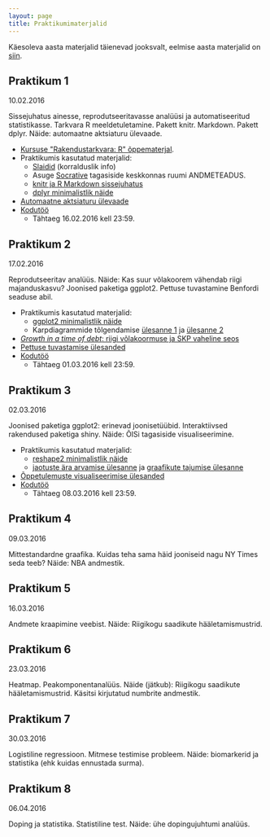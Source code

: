 ```yaml
---
layout: page
title: Praktikumimaterjalid
---
```


Käesoleva aasta materjalid täienevad jooksvalt, eelmise aasta materjalid on [siin](../../2015/praktikumid/).

## Praktikum 1

10.02.2016 

Sissejuhatus ainesse, reprodutseeritavasse analüüsi ja automatiseeritud statistikasse. Tarkvara R meeldetuletamine. 
Pakett knitr. Markdown. Pakett dplyr. Näide: automaatne aktsiaturu ülevaade. 

* [Kursuse "Rakendustarkvara: R" õppematerjal](../rakendustarkvara_R). 
* Praktikumis kasutatud materjalid:
    * [Slaidid](../pr1_esitlus.pdf) (korralduslik info)
    * Asuge [Socrative](https://b.socrative.com/login/student/) tagasiside keskkonnas ruumi ANDMETEADUS.
    * [knitr ja R Markdown sissejuhatus](../praktikum1_knitr)
    * [dplyr minimalistlik näide](../praktikum1_dplyr)
* [Automaatne aktsiaturu ülevaade](../praktikum1_aktsiad)
* [Kodutöö](../praktikum1_kodutoo)
    * Tähtaeg 16.02.2016 kell 23:59.


## Praktikum 2

17.02.2016

Reprodutseeritav analüüs. Näide: Kas suur võlakoorem vähendab riigi majanduskasvu? Joonised paketiga ggplot2.
Pettuse tuvastamine Benfordi seaduse abil.

* Praktikumis kasutatud materjalid:
    * [ggplot2 minimalistlik näide](../praktikum2_ggplot2)
    * Karpdiagrammide tõlgendamise [ülesanne 1](../slides/praktikum2_boxplot_quiz1.pdf) ja [ülesanne 2](../slides/praktikum2_boxplot_quiz2.pdf)
* [*Growth in a time of debt*: riigi võlakoormuse ja SKP vaheline seos](../praktikum2_riigivolg)
* [Pettuse tuvastamise ülesanded](../praktikum2_pettus)
* [Kodutöö](../praktikum2_kodutoo)
    * Tähtaeg 01.03.2016 kell 23:59.

## Praktikum 3

02.03.2016

Joonised paketiga ggplot2: erinevad joonisetüübid. Interaktiivsed rakendused paketiga shiny. Näide: ÕISi tagasiside visualiseerimine. 

* Praktikumis kasutatud materjalid:
    * [reshape2 minimalistlik näide](../praktikum3_reshape)
    * [jaotuste ära arvamise ülesanne](../praktikum3_quiz1) ja [graafikute tajumise ülesanne](../praktikum3_quiz2)
* [Õppetulemuste visualiseerimise ülesanded](../praktikum3_oppeained)
* [Kodutöö](../praktikum3_kodutoo)
    * Tähtaeg 08.03.2016 kell 23:59.

## Praktikum 4

09.03.2016

Mittestandardne graafika. Kuidas teha sama häid jooniseid nagu NY Times seda teeb? Näide: NBA andmestik.


## Praktikum 5

16.03.2016

Andmete kraapimine veebist. Näide: Riigikogu saadikute hääletamismustrid.


## Praktikum 6

23.03.2016

Heatmap. Peakomponentanalüüs. Näide (jätkub): Riigikogu saadikute hääletamismustrid. Käsitsi kirjutatud numbrite andmestik.


## Praktikum 7

30.03.2016

Logistiline regressioon. Mitmese testimise probleem. Näide: biomarkerid ja statistika (ehk kuidas ennustada surma).


## Praktikum 8

06.04.2016

Doping ja statistika. Statistiline test. Näide: ühe dopingujuhtumi analüüs.
